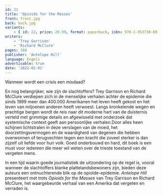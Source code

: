```yaml
---
id: 21
title: 'Opioids for the Masses'
front: front.jpg
back: back.jpg
variants:
    - { id: 22, price: 20.99, format: paperback, isbn: 978-1-953730-89-3 }
writers:
    - 'Trey Garrison'
    - 'Richard McClure'
pages: 168
publisher: 'Antelope Hill'
language: Engels
advertisable: true
date: '2022-01-01'
---
```


Wanneer wordt een crisis een misdaad?
 
En nog belangrijker, wie zijn de slachtoffers? Trey Garrison en Richard McClure verdiepen zich in de menselijke verhalen achter de epidemie die sinds 1999 meer dan 400.000 Amerikanen het leven heeft gekost en het leven van miljoenen anderen heeft verwoest. Langs kronkelende wegen en prachtige bergen wordt de reis naar dit moderne hart van de duisternis verteld met grimmige details en afgewisseld met onderzoek dat systemische context geeft aan persoonlijke verhalen.Door alles heen schijnen lichtstralen in deze verslagen van de moed, het doorzettingsvermogen en de waardigheid van degenen die hebben overwonnen of terugvechten tegen een kracht die zoveel sterker is dan zijzelf uit liefde voor hun volk. Goed onderbouwd en hard, dit boek is een must voor iedereen die meer wil weten over de trieste toestand van de vergeten mens.
 
In een tijd waarin goede journalistiek de uitzondering op de regel is, vooral wanneer de slachtoffers blanke plattelandsbewoners zijn, bieden deze auteurs een ontnuchterende blik op de opioïde-epidemie. *Antelope Hill* presenteert met trots *Opioids for the Masses* van Trey Garrison en Richard McClure, het waargebeurde verhaal van een Amerika dat vergeten en verraden is.
